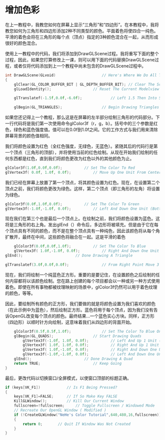 # 增加色彩

在上一教程中，我教您如何在屏幕上显示“三角形”和“四边形”。在本教程中，我将教您如何为三角形和四边形添加2种不同类型的颜色。平面着色将使四合一纯色。平滑的着色会将在三角形的每个点（顶点）指定的3种颜色混合在一起，从而形成很好的颜色混合。

使用上一教程中的代码，我们将添加到DrawGLScene过程。我将重写下面的整个过程，因此，如果您打算修改上一课，则可以用下面的代码替换DrawGLScene过程，或者仅将代码添加到上一个教程中尚未包含的DrawGLScene过程中。

```c++
int DrawGLScene(GLvoid)                     // Here's Where We Do All The Drawing
{
    glClear(GL_COLOR_BUFFER_BIT | GL_DEPTH_BUFFER_BIT); // Clear The Screen And The Depth Buffer
    glLoadIdentity();                   // Reset The Current Modelview Matrix
 
    glTranslatef(-1.5f,0.0f,-6.0f);             // Left 1.5 Then Into Screen Six Units
 
    glBegin(GL_TRIANGLES);                  // Begin Drawing Triangles
```

如果您还记得上一个教程，那么这是在屏幕的左半部分绘制三角形的代码部分。下一行代码将是我们第一次使用命令glColor3f（r，g，b）。括号中的三个参数是红色，绿色和蓝色强度值。值可以在0.0f到1.0f之间。它的工作方式与我们用来清除屏幕背景的颜色值相同。

我们将颜色设置为红色（全红色强度，无绿色，无蓝色）。紧随其后的代码行是第一个顶点（三角形的顶部），并将使用当前的红色绘制。从现在开始我们绘制的任何东西都是红色，直到我们将颜色更改为红色以外的其他颜色为止。

```c++
glColor3f(1.0f,0.0f,0.0f);          // Set The Color To Red
glVertex3f( 0.0f, 1.0f, 0.0f);          // Move Up One Unit From Center (Top Point)

```

我们已经在屏幕上放置了第一个顶点，将其颜色设置为红色。现在，在设置第二个顶点之前，我们将颜色更改为绿色。这样，第二个顶点（即三角形的左角）将设置为绿色。

```c++
glColor3f(0.0f,1.0f,0.0f);          // Set The Color To Green
glVertex3f(-1.0f,-1.0f, 0.0f);          // Left And Down One Unit (Bottom Left)

```

现在我们在第三个也是最后一个顶点上。在绘制之前，我们将颜色设置为蓝色。这将是三角形的右上角。发出glEnd（）命令后，多边形将被填充。但是由于它在每个顶点具有不同的颜色，而不是在整个顶点具有一种纯色，因此该颜色将从每个角扩散开，最终在中间，这些颜色将融合在一起。这是平滑的着色

```c++
    glColor3f(0.0f,0.0f,1.0f);          // Set The Color To Blue
    glVertex3f( 1.0f,-1.0f, 0.0f);          // Right And Down One Unit (Bottom Right)
glEnd();                        // Done Drawing A Triangle
 
glTranslatef(3.0f,0.0f,0.0f);               // From Right Point Move 3 Units Right
```

现在，我们将绘制一个纯蓝色正方形。重要的是要记住，在设置颜色之后绘制的任何内容都将以该颜色绘制。您在路上创建的每个项目都会以一种或另一种方式使用着色。即使在所有事物都被纹理映射的场景中，glColor3f仍然可以用于着色纹理的颜色，等等。

因此，要绘制所有颜色的正方形，我们要做的就是将颜色设置为我们喜欢的颜色（在此示例中为蓝色），然后绘制正方形。蓝色将用于每个顶点，因为我们没有告诉OpenGL改变每个顶点的颜色。最终结果...一个蓝色实心方块。同样，正方形（四边形）以顺时针方向绘制，这意味着我们从四边形的背面开始。

```c++
    glColor3f(0.5f,0.5f,1.0f);              // Set The Color To Blue One Time Only
    glBegin(GL_QUADS);                  // Start Drawing Quads
        glVertex3f(-1.0f, 1.0f, 0.0f);          // Left And Up 1 Unit (Top Left)
        glVertex3f( 1.0f, 1.0f, 0.0f);          // Right And Up 1 Unit (Top Right)
        glVertex3f( 1.0f,-1.0f, 0.0f);          // Right And Down One Unit (Bottom Right)
        glVertex3f(-1.0f,-1.0f, 0.0f);          // Left And Down One Unit (Bottom Left)
    glEnd();                        // Done Drawing A Quad
    return TRUE;                        // Keep Going
}
```

最后，更改代码以切换窗口/全屏模式，以使窗口顶部的标题正确。

```c++
if (keys[VK_F1])            // Is F1 Being Pressed?
{
    keys[VK_F1]=FALSE;      // If So Make Key FALSE
    KillGLWindow();         // Kill Our Current Window
    fullscreen=!fullscreen;     // Toggle Fullscreen / Windowed Mode
    // Recreate Our OpenGL Window ( Modified )
    if (!CreateGLWindow("NeHe's Color Tutorial",640,480,16,fullscreen))
    {
        return 0;       // Quit If Window Was Not Created
    }
}
```

